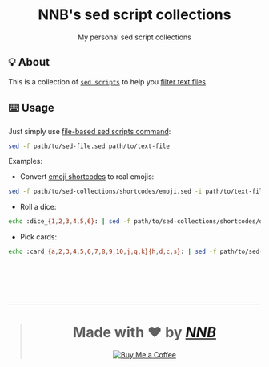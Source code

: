 <h1 align="center">NNB's sed script collections</h1>
<p align="center">My personal sed script collections</p>

## 💡 About
This is a collection of [`sed scripts`](https://en.wikipedia.org/wiki/Sed) to help you [filter text files](https://en.wikipedia.org/wiki/Filter_(software)).

## ⌨️ Usage
Just simply use [file-based sed scripts command](https://en.wikipedia.org/wiki/Sed#File-based_sed_scripts):

```sh
sed -f path/to/sed-file.sed path/to/text-file
```

Examples:

- Convert [emoji shortcodes](https://emojipedia.org/shortcodes) to real emojis:
```sh
sed -f path/to/sed-collections/shortcodes/emoji.sed -i path/to/text-file
```

- Roll a dice:
```sh
echo :dice_{1,2,3,4,5,6}: | sed -f path/to/sed-collections/shortcodes/dice.sed | tr ' ' '\n' | shuf | head -n 1
```

- Pick cards:
```sh
echo :card_{a,2,3,4,5,6,7,8,9,10,j,q,k}{h,d,c,s}: | sed -f path/to/sed-collections/shortcodes/card.sed | tr ' ' '\n' | shuf | more -n 1
```

<br><br><br><br>

---

> <h1 align="center">Made with ❤️ by <a href="https://github.com/NNBnh"><i>NNB</i></a></h1>
>
> <p align="center"><a href="https://www.buymeacoffee.com/nnbnh"><img src="https://img.shields.io/badge/buy_me_a_coffee%20-%23F7CA88.svg?logo=buy-me-a-coffee&logoColor=333333&style=for-the-badge" alt="Buy Me a Coffee"></a></p>
